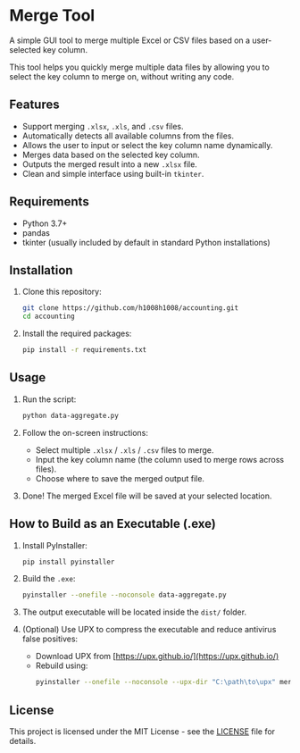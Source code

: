# Merge Tool

A simple GUI tool to merge multiple Excel or CSV files based on a user-selected key column.

This tool helps you quickly merge multiple data files by allowing you to select the key column to merge on, without writing any code.

## Features
- Support merging `.xlsx`, `.xls`, and `.csv` files.
- Automatically detects all available columns from the files.
- Allows the user to input or select the key column name dynamically.
- Merges data based on the selected key column.
- Outputs the merged result into a new `.xlsx` file.
- Clean and simple interface using built-in `tkinter`.

## Requirements
- Python 3.7+
- pandas
- tkinter (usually included by default in standard Python installations)

## Installation

1. Clone this repository:
   ```bash
   git clone https://github.com/h1008h1008/accounting.git
   cd accounting
   ```

2. Install the required packages:
   ```bash
   pip install -r requirements.txt
   ```

## Usage

1. Run the script:
   ```bash
   python data-aggregate.py
   ```

2. Follow the on-screen instructions:
   - Select multiple `.xlsx` / `.xls` / `.csv` files to merge.
   - Input the key column name (the column used to merge rows across files).
   - Choose where to save the merged output file.

3. Done! The merged Excel file will be saved at your selected location.

## How to Build as an Executable (.exe)

1. Install PyInstaller:
   ```bash
   pip install pyinstaller
   ```

2. Build the `.exe`:
   ```bash
   pyinstaller --onefile --noconsole data-aggregate.py
   ```

3. The output executable will be located inside the `dist/` folder.

4. (Optional) Use UPX to compress the executable and reduce antivirus false positives:
   - Download UPX from [https://upx.github.io/](https://upx.github.io/)
   - Rebuild using:
     ```bash
     pyinstaller --onefile --noconsole --upx-dir "C:\path\to\upx" merge_tool.py
     ```

## License
This project is licensed under the MIT License - see the [LICENSE](LICENSE) file for details.
